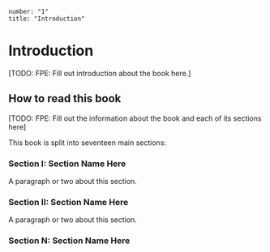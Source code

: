 ```metadata
number: "1"
title: "Introduction"
```

# Introduction

[TODO: FPE: Fill out introduction about the book here.]


## How to read this book

[TODO: FPE: Fill out the information about the book and each of its sections here]

This book is split into seventeen main sections:

### Section I: Section Name Here

A paragraph or two about this section.

### Section II: Section Name Here

A paragraph or two about this section.

### Section N: Section Name Here




